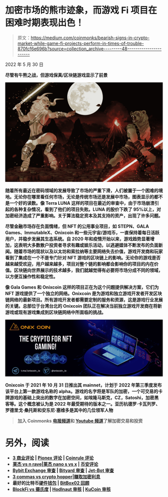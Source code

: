 # 加密市场的熊市迹象，而游戏 Fi 项目在困难时期表现出色！

> 原文：<https://medium.com/coinmonks/bearish-signs-in-crypto-market-while-game-fi-projects-perform-in-times-of-trouble-870fcf6e696b?source=collection_archive---------48----------------------->

2022 年 5 月 30 日

**尽管有牛熊之战，但游戏保真/区块链游戏显示了前景**

**![](img/74c369159da2f0c71eb80b5c3b5e382d.png)**

**随着所有最近在密码领域的发展导致了市场的严重下滑，人们被置于一个困难的境地。无论你在哪里看任何市场，无论是传统市场还是发展中市场，图表显示的都不是一个好的读数。像 Terra LUNA 这样的项目在最近的审查中，由于市场崩溃引起的各种复杂情况，看到了他们的项目失败。LUNA 的股价下跌了 95%以上，对加密经济造成了严重影响。关于算法稳定资本及其支持的资产，出现了许多问题。**

**尽管金融市场存在负面情绪，但 NFT 的公用事业项目，如 STEPN、GALA Games、ImmutableX、Onixcoin 和一些元宇宙/游戏币，一直保持着每日活跃用户，并稳步发展其生态系统。自 2020 年和疫情开始以来，游戏趋势显著增加，这表明大多数散户投资者寻求有趣或娱乐活动，以逃避媒体不断发布的负面新闻。随着市场的现状以及以太坊和索拉纳等主要网络失去价值，游戏开发商和玩家看到了集成在一个不是专门针对 NFT 游戏的区块链上的影响。无论你的游戏是否越来越受欢迎，用户越来越多，项目对整个链的影响都会影响你的项目的内在价值。区块链向世界展示的技术越多，我们就越觉得有必要将市场分成不同的领域，以方便互操作性和稳定性。**

**像 Gala Games 和 Onixcoin 这样的项目正在为这个问题提供解决方案，它们为 NFT 游戏提供了一个独立的网络。Onixcoin 是为游戏和独立游戏开发者开发区块链网络的最新项目。所有游戏开发者都需要定制的服务和资源，这是游戏行业发展的关键。总部位于台湾台北的 Onixcoin 团队正在解决当前独立游戏开发商在将新游戏或现有游戏集成到区块链网络中所面临的挑战。**

**![](img/d9129a8757ac0c7c6b763eebe47b85ab.png)**

**Onixcoin 于 2021 年 10 月 31 日推出其 mainnet，计划于 2022 年第三季度发布该平台上第一款游戏名称的 alpha。游戏的名字将是军队的加密，一个可交易的卡牌游戏的基础上突出的数字在加密空间，如埃隆马斯克，CZ，Satoshi，加密黑客等。这个概念被认为是 2022 年最受期待的版本之一。亚历杭德罗·卡瓦列罗、罗德里戈·桑托斯和安东尼·塞维多是其中的几位领军人物**

> **加入 Coinmonks [电报频道](https://t.me/coincodecap)和 [Youtube 频道](https://www.youtube.com/c/coinmonks/videos)了解加密交易和投资**

# **另外，阅读**

*   **[3 商业评论](/coinmonks/3commas-review-an-excellent-crypto-trading-bot-2020-1313a58bec92) | [Pionex 评论](https://coincodecap.com/pionex-review-exchange-with-crypto-trading-bot) | [Coinrule 评论](/coinmonks/coinrule-review-2021-a-beginner-friendly-crypto-trading-bot-daf0504848ba)**
*   **[莱杰 vs n rave](/coinmonks/ledger-vs-ngrave-zero-7e40f0c1d694)|[莱杰 nano s vs x](/coinmonks/ledger-nano-s-vs-x-battery-hardware-price-storage-59a6663fe3b0) | [币安评论](/coinmonks/binance-review-ee10d3bf3b6e)**
*   **[Bybit Exchange 审查](/coinmonks/bybit-exchange-review-dbd570019b71) | [Bityard 审查](https://coincodecap.com/bityard-reivew) | [Jet-Bot 审查](https://coincodecap.com/jet-bot-review)**
*   **[3 commas vs crypto hopper](/coinmonks/3commas-vs-pionex-vs-cryptohopper-best-crypto-bot-6a98d2baa203)|[赚取加密利息](/coinmonks/earn-crypto-interest-b10b810fdda3)**
*   **最好的比特币[硬件钱包](/coinmonks/hardware-wallets-dfa1211730c6) | [BitBox02 回顾](/coinmonks/bitbox02-review-your-swiss-bitcoin-hardware-wallet-c36c88fff29)**
*   **[BlockFi vs 摄氏度](/coinmonks/blockfi-vs-celsius-vs-hodlnaut-8a1cc8c26630) | [Hodlnaut 审核](/coinmonks/hodlnaut-review-best-way-to-hodl-is-to-earn-interest-on-your-bitcoin-6658a8c19edf) | [KuCoin 审核](https://coincodecap.com/kucoin-review)**